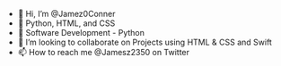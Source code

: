 - 👋 Hi, I’m @Jamez0Conner
- 👀 Python, HTML, and CSS 
- 🌱 Software Development - Python
- 💞️ I’m looking to collaborate on Projects using HTML & CSS and Swift
- 📫 How to reach me @Jamesz2350 on Twitter


